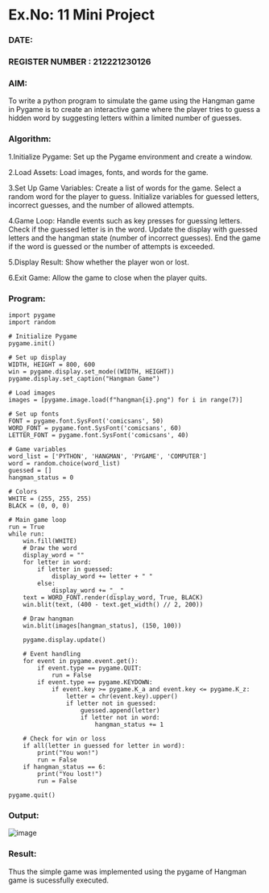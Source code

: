 # Ex.No: 11  Mini Project 
### DATE:                                                                            
### REGISTER NUMBER : 212221230126
### AIM: 
To write a python program to simulate the game using the Hangman game in Pygame is to create an interactive game where the player tries to guess a hidden word by suggesting letters within a limited number of guesses.
### Algorithm:
1.Initialize Pygame: Set up the Pygame environment and create a window.

2.Load Assets: Load images, fonts, and words for the game.

3.Set Up Game Variables:
Create a list of words for the game.
Select a random word for the player to guess.
Initialize variables for guessed letters, incorrect guesses, and the number of allowed attempts.

4.Game Loop:
Handle events such as key presses for guessing letters.
Check if the guessed letter is in the word.
Update the display with guessed letters and the hangman state (number of incorrect guesses).
End the game if the word is guessed or the number of attempts is exceeded.

5.Display Result: Show whether the player won or lost.

6.Exit Game: Allow the game to close when the player quits.

### Program:
```
import pygame
import random

# Initialize Pygame
pygame.init()

# Set up display
WIDTH, HEIGHT = 800, 600
win = pygame.display.set_mode((WIDTH, HEIGHT))
pygame.display.set_caption("Hangman Game")

# Load images
images = [pygame.image.load(f"hangman{i}.png") for i in range(7)]

# Set up fonts
FONT = pygame.font.SysFont('comicsans', 50)
WORD_FONT = pygame.font.SysFont('comicsans', 60)
LETTER_FONT = pygame.font.SysFont('comicsans', 40)

# Game variables
word_list = ['PYTHON', 'HANGMAN', 'PYGAME', 'COMPUTER']
word = random.choice(word_list)
guessed = []
hangman_status = 0

# Colors
WHITE = (255, 255, 255)
BLACK = (0, 0, 0)

# Main game loop
run = True
while run:
    win.fill(WHITE)
    # Draw the word
    display_word = ""
    for letter in word:
        if letter in guessed:
            display_word += letter + " "
        else:
            display_word += "_ "
    text = WORD_FONT.render(display_word, True, BLACK)
    win.blit(text, (400 - text.get_width() // 2, 200))

    # Draw hangman
    win.blit(images[hangman_status], (150, 100))

    pygame.display.update()

    # Event handling
    for event in pygame.event.get():
        if event.type == pygame.QUIT:
            run = False
        if event.type == pygame.KEYDOWN:
            if event.key >= pygame.K_a and event.key <= pygame.K_z:
                letter = chr(event.key).upper()
                if letter not in guessed:
                    guessed.append(letter)
                    if letter not in word:
                        hangman_status += 1

    # Check for win or loss
    if all(letter in guessed for letter in word):
        print("You won!")
        run = False
    if hangman_status == 6:
        print("You lost!")
        run = False

pygame.quit()

```








### Output:

![image](https://github.com/user-attachments/assets/cf91c40f-7120-45a2-9da2-cce13b626d5c)


### Result:
Thus the simple  game was implemented using  the pygame of Hangman game is sucessfully executed.  
